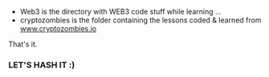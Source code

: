 - Web3 is the directory with WEB3 code stuff while learning ...
- cryptozombies is the folder containing the lessons coded & learned from www.cryptozombies.io

That's it.
### LET'S HASH IT :)


